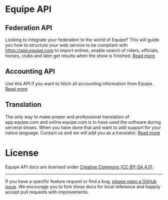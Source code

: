 # Equipe API

## Federation API

Looking to integrate your federation to the world of Equipe? This will guide you how to structure your web service to be compliant with https://app.equipe.com to import entires, enable search of riders, officials, horses, clubs and later get results when the show is finished. [Read more](https://github.com/equipe/equipe_api/blob/master/FEDERATION.mdown)

## Accounting API

Use this API if you want to fetch all accounting information from Equipe. [Read more](https://github.com/equipe/equipe_api/blob/master/ACCOUNTING.mdown)

## Translation

The only way to make proper and professional translation of app.equipe.com and online.equipe.com is to have used the software during serveral shows. When you have done that and want to add support for your native language. Contact us and we will add you as a translator. [Read more](https://github.com/equipe/equipe_api/blob/master/TRANSLATION.mdown)

# License

Equipe API docs are licensed under [Creative Commons (CC BY-SA 4.0)](http://creativecommons.org/licenses/by-sa/4.0/).

---

If you have a specific feature request or find a bug, [please open a GitHub issue](https://github.com/equipe/equipe_api/issues/new). We encourage you to fork these docs for local reference and happily accept pull requests with improvements.

